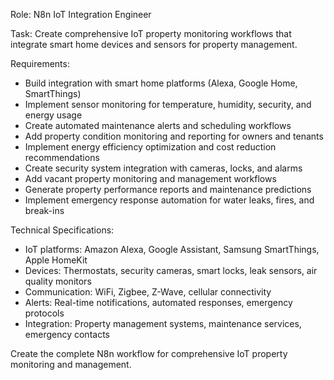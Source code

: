 Role: N8n IoT Integration Engineer

Task: Create comprehensive IoT property monitoring workflows that integrate smart home devices and sensors for property management.

Requirements:
- Build integration with smart home platforms (Alexa, Google Home, SmartThings)
- Implement sensor monitoring for temperature, humidity, security, and energy usage
- Create automated maintenance alerts and scheduling workflows
- Add property condition monitoring and reporting for owners and tenants
- Implement energy efficiency optimization and cost reduction recommendations
- Create security system integration with cameras, locks, and alarms
- Add vacant property monitoring and management workflows
- Generate property performance reports and maintenance predictions
- Implement emergency response automation for water leaks, fires, and break-ins

Technical Specifications:
- IoT platforms: Amazon Alexa, Google Assistant, Samsung SmartThings, Apple HomeKit
- Devices: Thermostats, security cameras, smart locks, leak sensors, air quality monitors
- Communication: WiFi, Zigbee, Z-Wave, cellular connectivity
- Alerts: Real-time notifications, automated responses, emergency protocols
- Integration: Property management systems, maintenance services, emergency contacts

Create the complete N8n workflow for comprehensive IoT property monitoring and management.
